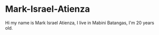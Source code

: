 # Mark-Israel-Atienza
Hi my name is Mark Israel Atienza, I live in Mabini Batangas, I'm 20 years old.
